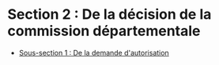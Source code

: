 # Section 2  :   De la décision de la commission départementale

- [Sous-section 1  :   De la demande d'autorisation](sous-section-1)
